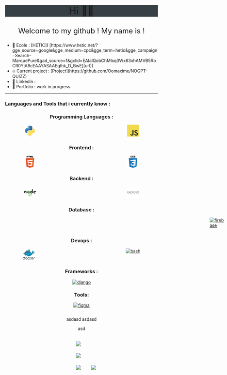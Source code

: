 <div style="border:none ;background-image:url('https://img.freepik.com/premium-vector/liquid-marble-textured-backgrounds-wavy-psychedelic-backdrops-abstract-painting-wed-design_610716-232.jpg'); background-repeat: round;">


<div style="background-color:#374044;">
<p style="text-align:center; font-size:2rem">Hi 👋👋</p>
</div>

<div >
<p style="text-align:center; font-size:1.5rem;"a>Welcome to my github ! My name is !</p>
<ul>
<li>🏫 Ecole :  [HETIC]( [https://www.hetic.net/?gge_source=google&gge_medium=cpc&gge_term=hetic&gge_campaign=Search-MarquePure&gad_source=1&gclid=EAIaIQobChMIxq3Wx63xhAMVB5RoCR0YjA8cEAAYASAAEgIhk_D_BwE](url))</li>
<li>🔥 Current project : [Project](https://github.com/Oomaxime/NOGPT-QUIZZ)</li>
<li>👔 Linkedin :</li>
<li>🚧 Portfolio : work in progress</li>
</ul>

<hr ></hr>

<h3 align="left">Languages and Tools that i currently know :</h3>
<h3 align="center">Programming Languages : </h3>
<div style="display:flex; justify-content:center; gap: 300px;">
<a href="https://www.python.org" target="_blank" rel="noreferrer"> <img src="https://raw.githubusercontent.com/devicons/devicon/master/icons/python/python-original.svg" alt="python" width="40" height="40"/> </a>
<a href="https://developer.mozilla.org/en-US/docs/Web/JavaScript" target="_blank" rel="noreferrer"> <img src="https://raw.githubusercontent.com/devicons/devicon/master/icons/javascript/javascript-original.svg" alt="javascript" width="40" height="40"/> </a>
</div>

<h3 align="center">Frontend : </h3>
<div style="display:flex; justify-content:center; gap: 300px;">
<a href="https://www.w3.org/html/" target="_blank" rel="noreferrer"> <img src="https://raw.githubusercontent.com/devicons/devicon/master/icons/html5/html5-original-wordmark.svg" alt="html5" width="40" height="40"/> </a>
<a href="https://www.w3schools.com/css/" target="_blank" rel="noreferrer"> <img src="https://raw.githubusercontent.com/devicons/devicon/master/icons/css3/css3-original-wordmark.svg" alt="css3" width="40" height="40"/> </a>
</div>

<h3 align="center">Backend : </h3>
<div style="display:flex; justify-content:center; gap: 300px;">
<a href="https://nodejs.org" target="_blank" rel="noreferrer"> <img src="https://raw.githubusercontent.com/devicons/devicon/master/icons/nodejs/nodejs-original-wordmark.svg" alt="nodejs" width="40" height="40"/> </a>
<a href="https://expressjs.com" target="_blank" rel="noreferrer"> <img src="https://raw.githubusercontent.com/devicons/devicon/master/icons/express/express-original-wordmark.svg" alt="express" width="40" height="40"/> </a>
</div>

<h3 align="center">Database :</h3>
<div style="display:flex; justify-content:center; gap: 300px;">
<a href="https://www.postgresql.org" target="_blank" rel="noreferrer"> <img src="https://raw.githubusercontent.com/devicons/devicon/master/icons/postgresql/postgresql-original-wordmark.svg" alt="postgresql" width="40" height="40"/> </a>
<a href="https://www.mysql.com/" target="_blank" rel="noreferrer"> <img src="https://raw.githubusercontent.com/devicons/devicon/master/icons/mysql/mysql-original-wordmark.svg" alt="mysql" width="40" height="40"/> </a>
<a href="https://www.mongodb.com/" target="_blank" rel="noreferrer"> <img src="https://raw.githubusercontent.com/devicons/devicon/master/icons/mongodb/mongodb-original-wordmark.svg" alt="mongodb" width="40" height="40"/> </a>
<a href="https://firebase.google.com/" target="_blank" rel="noreferrer"> <img src="https://www.vectorlogo.zone/logos/firebase/firebase-icon.svg" alt="firebase" width="40" height="40"/> </a>
</div>

<h3 align="center"> Devops : </h3>
<div style="display:flex; justify-content:center; gap: 300px;">
<a href="https://www.docker.com/" target="_blank" rel="noreferrer"> <img src="https://raw.githubusercontent.com/devicons/devicon/master/icons/docker/docker-original-wordmark.svg" alt="docker" width="40" height="40"/> </a>
<a href="https://www.gnu.org/software/bash/" target="_blank" rel="noreferrer"> <img src="https://www.vectorlogo.zone/logos/gnu_bash/gnu_bash-icon.svg" alt="bash" width="40" height="40"/> </a>
</div>

<h3 align="center"> Frameworks : </h3>
<div style="display:flex; justify-content:center; gap: 300px;">
<a href="https://www.djangoproject.com/" target="_blank" rel="noreferrer"> <img src="https://cdn.worldvectorlogo.com/logos/django.svg" alt="django" width="40" height="40"/> </a>
</div>

<h3 align="center"> Tools: </h3>
<div style="display:flex; justify-content:center; gap: 300px;">
<a href="https://www.figma.com/" target="_blank" rel="noreferrer"> <img src="https://www.vectorlogo.zone/logos/figma/figma-icon.svg" alt="figma" width="40" height="40"/> </a>
</div>



</div>







    
    
    
 ##
<div style="text-align:center; background-image:url('https://img.freepik.com/premium-vector/liquid-marble-textured-backgrounds-wavy-psychedelic-backdrops-abstract-painting-wed-design_610716-232.jpg');">
asdasd
asdasd

asd
</div>


<div style="text-align:center;">
  <div style="display:inline-block; margin: 0 10px;">
        <div  style="margin: 20px;">  
            <img width="202" src="https://img.freepik.com/premium-vector/liquid-marble-textured-backgrounds-wavy-psychedelic-backdrops-abstract-painting-wed-design_610716-232.jpg">  
        </div>
        <div  style="margin: 20px;">  
            <img width="202" src="https://img.freepik.com/premium-vector/liquid-marble-textured-backgrounds-wavy-psychedelic-backdrops-abstract-painting-wed-design_610716-234.jpg">  
        </div>
        <div  style="margin: 0 20px;">  
            <img width="202" src="https://img.freepik.com/premium-vector/title-liquid-marble-textured-backgrounds-wavy-psychedelic-backdrops_610716-543.jpg">  
        </div>
  </div>
  <div style="display:inline-block;">
    <img width="200" src="https://i.pinimg.com/736x/a9/e1/6b/a9e16bcc4a9f091f2dca5e3cd770015c.jpg">
  </div>

</div>

##
    
    
        
    
    
    
    
    
